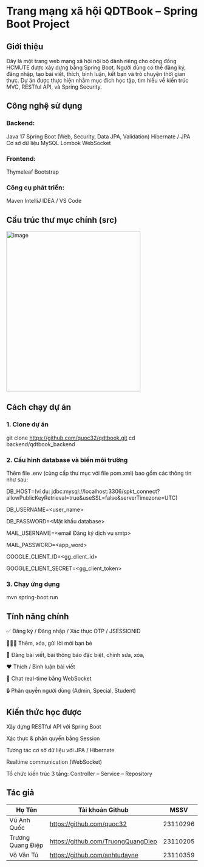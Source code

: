 # Trang mạng xã hội QDTBook – Spring Boot Project
## Giới thiệu
Đây là một trang web mạng xã hội nội bộ dành riêng cho cộng đồng HCMUTE được xây dựng bằng Spring Boot.
Người dùng có thể đăng ký, đăng nhập, tạo bài viết, thích, bình luận, kết bạn và trò chuyện thời gian thực.
Dự án được thực hiện nhằm mục đích học tập, tìm hiểu về kiến trúc MVC, RESTful API, và Spring Security.
## Công nghệ sử dụng
### Backend:
Java 17
Spring Boot (Web, Security, Data JPA, Validation)
Hibernate / JPA
Cơ sở dữ liệu MySQL
Lombok
WebSocket
### Frontend:
Thymeleaf
Bootstrap
### Công cụ phát triển:
Maven
IntelliJ IDEA / VS Code
## Cấu trúc thư mục chính (src)
<img width="353" height="422" alt="image" src="https://github.com/user-attachments/assets/d13e7ba7-2ed1-433d-957a-63d4c980e6e8" />

## Cách chạy dự án
### 1. Clone dự án
git clone https://github.com/quoc32/qdtbook.git
cd backend/qdtbook_backend
### 2. Cấu hình database và biến môi trường
Thêm file .env (cùng cấp thư mục với file pom.xml) bao gồm các thông tin như sau:

DB_HOST=<mysql database url>(ví dụ: jdbc:mysql://localhost:3306/spkt_connect?allowPublicKeyRetrieval=true&useSSL=false&serverTimezone=UTC)

DB_USERNAME=<user_name>

DB_PASSWORD=<Mật khẩu database>

MAIL_USERNAME=<email Đăng ký dịch vụ smtp>

MAIL_PASSWORD=<app_word>

GOOGLE_CLIENT_ID=<gg_client_id>

GOOGLE_CLIENT_SECRET=<gg_client_token>

### 3. Chạy ứng dụng
mvn spring-boot:run

## Tính năng chính

✅ Đăng ký / Đăng nhập / Xác thực OTP / JSESSIONID

🧑‍🤝‍🧑 Thêm, xóa, gửi lời mời bạn bè

📝 Đăng bài viết, bài thông báo đặc biệt, chỉnh sửa, xóa,

❤️ Thích / Bình luận bài viết

💬 Chat real-time bằng WebSocket

🔒 Phân quyền người dùng (Admin, Special, Student)

## Kiến thức học được

Xây dựng RESTful API với Spring Boot

Xác thực & phân quyền bằng Session

Tương tác cơ sở dữ liệu với JPA / Hibernate

Realtime communication (WebSocket)

Tổ chức kiến trúc 3 tầng: Controller – Service – Repository

 ## Tác giả

 | Họ Tên | Tài khoản Github | MSSV |
|-------|-------|-------|
| Vũ Anh Quốc | https://github.com/quoc32 | 23110296 |
| Trương Quang Điệp | https://github.com/TruongQuangDiep | 23110205 |
| Võ Văn Tú | https://github.com/anhtudayne | 23110359 |

